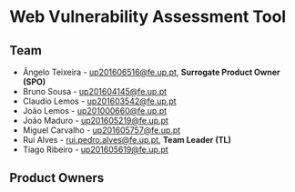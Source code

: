 # Web Vulnerability Assessment Tool

## Team
- Ângelo Teixeira - up201606516@fe.up.pt, **Surrogate Product Owner (SPO)**
- Bruno Sousa - up201604145@fe.up.pt
- Claudio Lemos - up201603542@fe.up.pt
- João Lemos - up201000660@fe.up.pt
- João Maduro - up201605219@fe.up.pt
- Miguel Carvalho - up201605757@fe.up.pt
- Rui Alves - rui.pedro.alves@fe.up.pt, **Team Leader (TL)**
- Tiago Ribeiro - up201605619@fe.up.pt

## Product Owners
